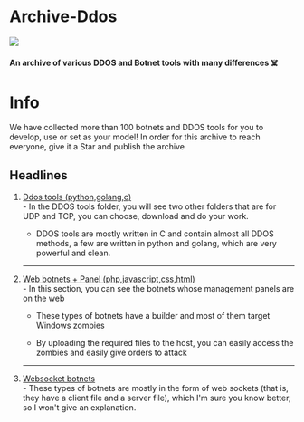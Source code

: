 # Archive-Ddos

<img src="https://github-production-user-asset-6210df.s3.amazonaws.com/104654028/278632051-47a191f9-472b-4892-b2eb-bd9c4d4b66f0.png">

#### An archive of various DDOS and Botnet tools with many differences ☠️

# Info

We have collected more than 100 botnets and DDOS tools for you to develop, use or set as your model! 
In order for this archive to reach everyone, give it a Star and publish the archive 

## Headlines 

<ol>
<li><a href="https://github.com/esfelurm/Archive-Ddos/tree/main/Tools%20DDOS" onclick="_blank">Ddos tools (python,golang,c)</a></li>
- In the DDOS tools folder, you will see two other folders that are for UDP and TCP, you can choose, download and do your work. 

- DDOS tools are mostly written in C and contain almost all DDOS methods, a few are written in python and golang, which are very powerful and clean.

------------------------------------

<li><a href="https://github.com/esfelurm/Archive-Ddos/tree/main/Botnet%20Has%20a%20web%20panel" onclick="_blank">Web botnets + Panel (php,javascript,css,html)</a></li>
- In this section, you can see the botnets whose management panels are on the web 

- These types of botnets have a builder and most of them target Windows zombies

- By uploading the required files to the host, you can easily access the zombies and easily give orders to attack

------------------------------------

<li><a href="https://github.com/esfelurm/Archive-Ddos/tree/main/Botnet%20WebSocket" onclick="_blank">Websocket botnets </a></li>
- These types of botnets are mostly in the form of web sockets (that is, they have a client file and a server file), which I'm sure you know better, so I won't give an explanation. 
</ol>


